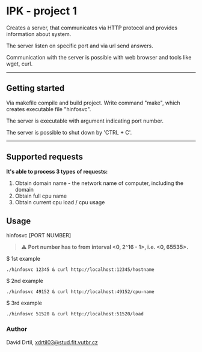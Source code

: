 # IPK - project 1

Creates a server, that communicates via HTTP protocol and provides information about system.

The server listen on specific port and via url send answers.

Communication with the server is possible with web browser and tools like wget, curl.

---
## Getting started

Via makefile compile and build project.
Write command "make", which creates executable file "hinfosvc".

The server is executable with argument indicating port number.

The server is possible to shut down by 'CTRL + C'.

---
## Supported requests
**It's able to process 3 types of requests:**
1. Obtain domain name - the network name of computer, including the domain
2. Obtain full cpu name
3. Obtain current cpu load / cpu usage

## Usage

hinfosvc [PORT NUMBER]

> :warning: **Port number has to from interval <0, 2^16 - 1>, i.e. <0, 65535>.**

$ 1st example
```
./hinfosvc 12345 & curl http://localhost:12345/hostname
```

$ 2nd example
```
./hinfosvc 49152 & curl http://localhost:49152/cpu-name
```

$ 3rd example
```
./hinfosvc 51520 & curl http://localhost:51520/load
```


### Author
David Drtil, <xdrtil03@stud.fit.vutbr.cz>
